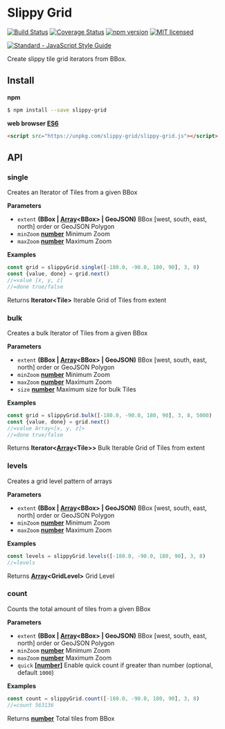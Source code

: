 # Slippy Grid

[![Build Status](https://travis-ci.org/DenisCarriere/slippy-grid.svg?branch=master)](https://travis-ci.org/DenisCarriere/slippy-grid)
[![Coverage Status](https://coveralls.io/repos/github/DenisCarriere/slippy-grid/badge.svg?branch=master)](https://coveralls.io/github/DenisCarriere/slippy-grid?branch=master)
[![npm version](https://badge.fury.io/js/slippy-grid.svg)](https://badge.fury.io/js/slippy-grid)
[![MIT licensed](https://img.shields.io/badge/license-MIT-blue.svg)](https://raw.githubusercontent.com/DenisCarriere/slippy-grid/master/LICENSE)

[![Standard - JavaScript Style Guide](https://cdn.rawgit.com/feross/standard/master/badge.svg)](https://github.com/feross/standard)

Create slippy tile grid iterators from BBox.

## Install

**npm**

```bash
$ npm install --save slippy-grid
```

**web browser [ES6](https://kangax.github.io/compat-table/es6)**

```html
<script src="https://unpkg.com/slippy-grid/slippy-grid.js"></script>
```

## API

### single

Creates an Iterator of Tiles from a given BBox

**Parameters**

-   `extent` **(BBox | [Array](https://developer.mozilla.org/en-US/docs/Web/JavaScript/Reference/Global_Objects/Array)&lt;BBox> | GeoJSON)** BBox [west, south, east, north] order or GeoJSON Polygon
-   `minZoom` **[number](https://developer.mozilla.org/en-US/docs/Web/JavaScript/Reference/Global_Objects/Number)** Minimum Zoom
-   `maxZoom` **[number](https://developer.mozilla.org/en-US/docs/Web/JavaScript/Reference/Global_Objects/Number)** Maximum Zoom

**Examples**

```javascript
const grid = slippyGrid.single([-180.0, -90.0, 180, 90], 3, 8)
const {value, done} = grid.next()
//=value [x, y, z]
//=done true/false
```

Returns **Iterator&lt;Tile>** Iterable Grid of Tiles from extent

### bulk

Creates a bulk Iterator of Tiles from a given BBox

**Parameters**

-   `extent` **(BBox | [Array](https://developer.mozilla.org/en-US/docs/Web/JavaScript/Reference/Global_Objects/Array)&lt;BBox> | GeoJSON)** BBox [west, south, east, north] order or GeoJSON Polygon
-   `minZoom` **[number](https://developer.mozilla.org/en-US/docs/Web/JavaScript/Reference/Global_Objects/Number)** Minimum Zoom
-   `maxZoom` **[number](https://developer.mozilla.org/en-US/docs/Web/JavaScript/Reference/Global_Objects/Number)** Maximum Zoom
-   `size` **[number](https://developer.mozilla.org/en-US/docs/Web/JavaScript/Reference/Global_Objects/Number)** Maximum size for bulk Tiles

**Examples**

```javascript
const grid = slippyGrid.bulk([-180.0, -90.0, 180, 90], 3, 8, 5000)
const {value, done} = grid.next()
//=value Array<[x, y, z]>
//=done true/false
```

Returns **Iterator&lt;[Array](https://developer.mozilla.org/en-US/docs/Web/JavaScript/Reference/Global_Objects/Array)&lt;Tile>>** Bulk Iterable Grid of Tiles from extent

### levels

Creates a grid level pattern of arrays

**Parameters**

-   `extent` **(BBox | [Array](https://developer.mozilla.org/en-US/docs/Web/JavaScript/Reference/Global_Objects/Array)&lt;BBox> | GeoJSON)** BBox [west, south, east, north] order or GeoJSON Polygon
-   `minZoom` **[number](https://developer.mozilla.org/en-US/docs/Web/JavaScript/Reference/Global_Objects/Number)** Minimum Zoom
-   `maxZoom` **[number](https://developer.mozilla.org/en-US/docs/Web/JavaScript/Reference/Global_Objects/Number)** Maximum Zoom

**Examples**

```javascript
const levels = slippyGrid.levels([-180.0, -90.0, 180, 90], 3, 8)
//=levels
```

Returns **[Array](https://developer.mozilla.org/en-US/docs/Web/JavaScript/Reference/Global_Objects/Array)&lt;GridLevel>** Grid Level

### count

Counts the total amount of tiles from a given BBox

**Parameters**

-   `extent` **(BBox | [Array](https://developer.mozilla.org/en-US/docs/Web/JavaScript/Reference/Global_Objects/Array)&lt;BBox> | GeoJSON)** BBox [west, south, east, north] order or GeoJSON Polygon
-   `minZoom` **[number](https://developer.mozilla.org/en-US/docs/Web/JavaScript/Reference/Global_Objects/Number)** Minimum Zoom
-   `maxZoom` **[number](https://developer.mozilla.org/en-US/docs/Web/JavaScript/Reference/Global_Objects/Number)** Maximum Zoom
-   `quick` **\[[number](https://developer.mozilla.org/en-US/docs/Web/JavaScript/Reference/Global_Objects/Number)]** Enable quick count if greater than number (optional, default `1000`)

**Examples**

```javascript
const count = slippyGrid.count([-180.0, -90.0, 180, 90], 3, 8)
//=count 563136
```

Returns **[number](https://developer.mozilla.org/en-US/docs/Web/JavaScript/Reference/Global_Objects/Number)** Total tiles from BBox
